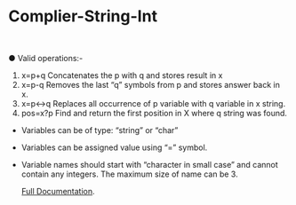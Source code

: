 # Complier-String-Int

</br>

● Valid operations:-
1. x=p+q Concatenates the p with q and stores result in x
2. x=p-q Removes the last “q” symbols from p and stores answer back in x.
3. x=p<->q Replaces all occurrence of p variable with q variable in x string.
4. pos=x?p Find and return the first position in X where q string was found.</br>

* Variables can be of type: “string” or “char”
* Variables can be assigned value using “=” symbol.
* Variable names should start with “character in small case” and cannot contain any integers. The maximum size of name can be 3.</br>

  [Full Documentation](https://github.com/DIRGH712/Complier-String-Int/blob/main/Compiler/Project%20Report.pdf).












